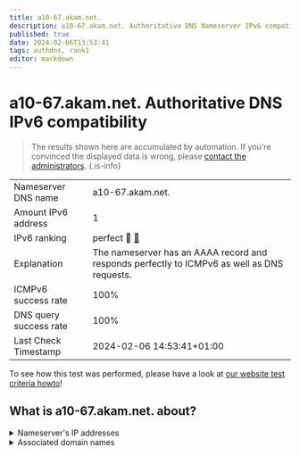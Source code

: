 ```yaml
---
title: a10-67.akam.net.
description: a10-67.akam.net. Authoritative DNS Nameserver IPv6 compatibility
published: true
date: 2024-02-06T13:53:41
tags: authdns, rank1
editor: markdown
---
```


# a10-67.akam.net. Authoritative DNS IPv6 compatibility

> The results shown here are accumulated by automation. If you're convinced the displayed data is wrong, please [contact the administrators](/howto/chat). 
{.is-info}




|   |   |
| - | - |
| Nameserver DNS name | a10-67.akam.net.
| Amount IPv6 address | 1
| IPv6 ranking | perfect :1st_place_medal: [🔗](/howto/ranking) |
| Explanation | The nameserver has an AAAA record and responds perfectly to ICMPv6 as well as DNS requests. |
| ICMPv6 success rate | 100%|
| DNS query success rate | 100% |
| Last Check Timestamp | 2024-02-06 14:53:41+01:00 |

To see how this test was performed, please have a look at [our website test criteria howto](/howto/testcriteria/authdns)!


## What is a10-67.akam.net. about?




<details>
<summary>Nameserver's IP addresses</summary>

2600:1480:d000::43

</details>



<details>
<summary>Associated domain names</summary>

tesla.com

</details>
